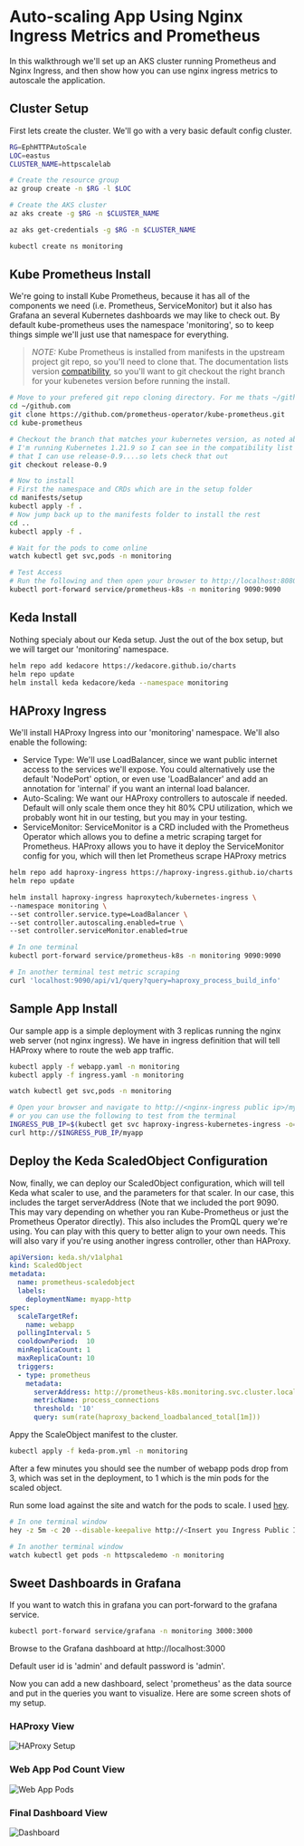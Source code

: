 # Auto-scaling App Using Nginx Ingress Metrics and Prometheus

In this walkthrough we'll set up an AKS cluster running Prometheus and Nginx Ingress, and then show how you can use nginx ingress metrics to autoscale the application.

## Cluster Setup

First lets create the cluster. We'll go with a very basic default config cluster.

```bash
RG=EphHTTPAutoScale
LOC=eastus
CLUSTER_NAME=httpscalelab

# Create the resource group
az group create -n $RG -l $LOC

# Create the AKS cluster
az aks create -g $RG -n $CLUSTER_NAME 

az aks get-credentials -g $RG -n $CLUSTER_NAME

kubectl create ns monitoring
```

## Kube Prometheus Install

We're going to install Kube Prometheus, because it has all of the components we need (i.e. Prometheus, ServiceMonitor) but it also has Grafana an several Kubernetes dashboards we may like to check out. By default kube-prometheus uses the namespace 'monitoring', so to keep things simple we'll just use that namespace for everything.

>*NOTE:* Kube Prometheus is installed from manifests in the upstream project git repo, so you'll need to clone that. The documentation lists version [compatibility](https://github.com/prometheus-operator/kube-prometheus#kubernetes-compatibility-matrix), so you'll want to git checkout the right branch for your kubenetes version before running the install. 

```bash
# Move to your prefered git repo cloning directory. For me thats ~/github.com
cd ~/github.com
git clone https://github.com/prometheus-operator/kube-prometheus.git
cd kube-prometheus

# Checkout the branch that matches your kubernetes version, as noted above
# I'm running Kubernetes 1.21.9 so I can see in the compatibility list
# that I can use release-0.9....so lets check that out
git checkout release-0.9

# Now to install
# First the namespace and CRDs which are in the setup folder
cd manifests/setup
kubectl apply -f .
# Now jump back up to the manifests folder to install the rest
cd ..
kubectl apply -f .

# Wait for the pods to come online
watch kubectl get svc,pods -n monitoring   

# Test Access
# Run the following and then open your browser to http://localhost:8080
kubectl port-forward service/prometheus-k8s -n monitoring 9090:9090

```

## Keda Install

Nothing specialy about our Keda setup. Just the out of the box setup, but we will target our 'monitoring' namespace.

```bash
helm repo add kedacore https://kedacore.github.io/charts
helm repo update
helm install keda kedacore/keda --namespace monitoring
```

## HAProxy Ingress

We'll install HAProxy Ingress into our 'monitoring' namespace. We'll also enable the following:

* Service Type: We'll use LoadBalancer, since we want public internet access to the services we'll expose. You could alternatively use the default 'NodePort' option, or even use 'LoadBalancer' and add an annotation for 'internal' if you want an internal load balancer.
* Auto-Scaling: We want our HAProxy controllers to autoscale if needed. Default will only scale them once they hit 80% CPU utilization, which we probably wont hit in our testing, but you may in your testing.
* ServiceMonitor: ServiceMonitor is a CRD included with the Prometheus Operator which allows you to define a metric scraping target for Prometheus. HAProxy allows you to have it deploy the ServiceMonitor config for you, which will then let Prometheus scrape HAProxy metrics

```bash
helm repo add haproxy-ingress https://haproxy-ingress.github.io/charts
helm repo update

helm install haproxy-ingress haproxytech/kubernetes-ingress \
--namespace monitoring \
--set controller.service.type=LoadBalancer \
--set controller.autoscaling.enabled=true \
--set controller.serviceMonitor.enabled=true

# In one terminal
kubectl port-forward service/prometheus-k8s -n monitoring 9090:9090

# In another terminal test metric scraping
curl 'localhost:9090/api/v1/query?query=haproxy_process_build_info'
```

## Sample App Install

Our sample app is a simple deployment with 3 replicas running the nginx web server (not nginx ingress). We have in ingress definition that will tell HAProxy where to route the web app traffic.

```bash
kubectl apply -f webapp.yaml -n monitoring
kubectl apply -f ingress.yaml -n monitoring

watch kubectl get svc,pods -n monitoring

# Open your browser and navigate to http://<nginx-ingress public ip>/myapp
# or you can use the following to test from the terminal
INGRESS_PUB_IP=$(kubectl get svc haproxy-ingress-kubernetes-ingress -o=jsonpath='{.status.loadBalancer.ingress[0].ip}')
curl http://$INGRESS_PUB_IP/myapp
```

## Deploy the Keda ScaledObject Configuration

Now, finally, we can deploy our ScaledObject configuration, which will tell Keda what scaler to use, and the parameters for that scaler. In our case, this includes the target serverAddress (Note that we included the port 9090. This may vary depending on whether you ran Kube-Prometheus or just the Prometheus Operator directly). This also includes the PromQL query we're using. You can play with this query to better align to your own needs. This will also vary if you're using another ingress controller, other than HAProxy.

```yaml
apiVersion: keda.sh/v1alpha1
kind: ScaledObject
metadata:
  name: prometheus-scaledobject
  labels:
    deploymentName: myapp-http
spec:
  scaleTargetRef:
    name: webapp
  pollingInterval: 5
  cooldownPeriod:  10
  minReplicaCount: 1
  maxReplicaCount: 10
  triggers:
  - type: prometheus
    metadata:
      serverAddress: http://prometheus-k8s.monitoring.svc.cluster.local:9090
      metricName: process_connections
      threshold: '10'
      query: sum(rate(haproxy_backend_loadbalanced_total[1m]))
```

Appy the ScaleObject manifest to the cluster.

```bash
kubectl apply -f keda-prom.yml -n monitoring
```

After a few minutes you should see the number of webapp pods drop from 3, which was set in the deployment, to 1 which is the min pods for the scaled object.

Run some load against the site and watch for the pods to scale. I used [hey](https://github.com/rakyll/hey). 

```bash
# In one terminal window
hey -z 5m -c 20 --disable-keepalive http://<Insert you Ingress Public IP>/myapp

# In another terminal window
watch kubectl get pods -n httpscaledemo -n monitoring
```

## Sweet Dashboards in Grafana

If you want to watch this in grafana you can port-forward to the grafana service. 

```bash
kubectl port-forward service/grafana -n monitoring 3000:3000
```

Browse to the Grafana dashboard at http://localhost:3000

Default user id is 'admin' and default password is 'admin'.

Now you can add a new dashboard, select 'prometheus' as the data source and put in the queries you want to visualize. Here are some screen shots of my setup.

### HAProxy View

![HAProxy Setup](images/haproxysetup.jpg)

### Web App Pod Count View

![Web App Pods](images/webapppodsetup.jpg)

### Final Dashboard View

![Dashboard](images/dashboard.jpg)